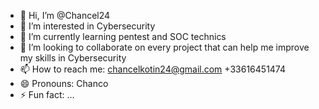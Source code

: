 - 👋 Hi, I’m @Chancel24
- 👀 I’m interested in Cybersecurity
- 🌱 I’m currently learning pentest and SOC technics
- 💞️ I’m looking to collaborate on every project that can help me improve my skills in Cybersecurity
- 📫 How to reach me: chancelkotin24@gmail.com   +33616451474
- 😄 Pronouns: Chanco
- ⚡ Fun fact: ...

<!---
Chancel24/Chancel24 is a ✨ special ✨ repository because its `README.md` (this file) appears on your GitHub profile.
You can click the Preview link to take a look at your changes.
--->
